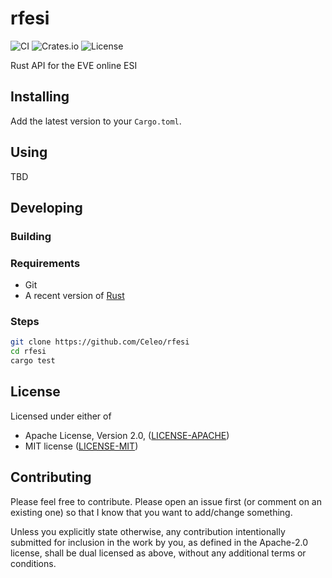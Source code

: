 # rfesi

![CI](https://github.com/Celeo/rfesi/workflows/CI/badge.svg?branch=master)
![Crates.io](https://img.shields.io/crates/v/rfesi.svg)
![License](https://img.shields.io/crates/l/rfesi)

Rust API for the EVE online ESI

## Installing

Add the latest version to your `Cargo.toml`.

## Using

TBD

## Developing

### Building

### Requirements

* Git
* A recent version of [Rust](https://www.rust-lang.org/tools/install)

### Steps

```sh
git clone https://github.com/Celeo/rfesi
cd rfesi
cargo test
```

## License

Licensed under either of

* Apache License, Version 2.0, ([LICENSE-APACHE](LICENSE-APACHE))
* MIT license ([LICENSE-MIT](LICENSE-MIT))

## Contributing

Please feel free to contribute. Please open an issue first (or comment on an existing one) so that I know that you want to add/change something.

Unless you explicitly state otherwise, any contribution intentionally submitted for inclusion in the work by you, as defined in the Apache-2.0 license,
shall be dual licensed as above, without any additional terms or conditions.
